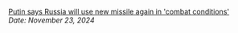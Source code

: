 [Putin says Russia will use new missile again in 'combat conditions'](https://www.bbc.com/news/articles/cx28dzvxjyjo)  
*Date: November 23, 2024*